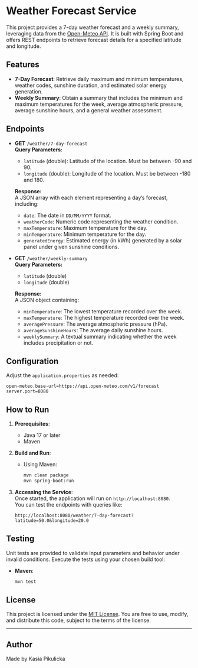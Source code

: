 # Weather Forecast Service

This project provides a 7-day weather forecast and a weekly summary, leveraging data from the [Open-Meteo API](https://api.open-meteo.com/v1/forecast). It is built with Spring Boot and offers REST endpoints to retrieve forecast details for a specified latitude and longitude.

## Features

- **7-Day Forecast**: Retrieve daily maximum and minimum temperatures, weather codes, sunshine duration, and estimated solar energy generation.
- **Weekly Summary**: Obtain a summary that includes the minimum and maximum temperatures for the week, average atmospheric pressure, average sunshine hours, and a general weather assessment.

## Endpoints

- **GET** `/weather/7-day-forecast`  
  **Query Parameters:**

  - `latitude` (double): Latitude of the location. Must be between -90 and 90.
  - `longitude` (double): Longitude of the location. Must be between -180 and 180.

  **Response:**  
  A JSON array with each element representing a day’s forecast, including:

  - `date`: The date in `DD/MM/YYYY` format.
  - `weatherCode`: Numeric code representing the weather condition.
  - `maxTemperature`: Maximum temperature for the day.
  - `minTemperature`: Minimum temperature for the day.
  - `generatedEnergy`: Estimated energy (in kWh) generated by a solar panel under given sunshine conditions.

- **GET** `/weather/weekly-summary`  
  **Query Parameters:**

  - `latitude` (double)
  - `longitude` (double)

  **Response:**  
  A JSON object containing:

  - `minTemperature`: The lowest temperature recorded over the week.
  - `maxTemperature`: The highest temperature recorded over the week.
  - `averagePressure`: The average atmospheric pressure (hPa).
  - `averageSunshineHours`: The average daily sunshine hours.
  - `weeklySummary`: A textual summary indicating whether the week includes precipitation or not.

## Configuration

Adjust the `application.properties` as needed:

```properties
open-meteo.base-url=https://api.open-meteo.com/v1/forecast
server.port=8080
```

## How to Run

1. **Prerequisites**:

   - Java 17 or later
   - Maven

2. **Build and Run**:

   - Using Maven:
     ```bash
     mvn clean package
     mvn spring-boot:run
     ```

3. **Accessing the Service**:  
   Once started, the application will run on `http://localhost:8080`.  
   You can test the endpoints with queries like:
   ```
   http://localhost:8080/weather/7-day-forecast?latitude=50.0&longitude=20.0
   ```

## Testing

Unit tests are provided to validate input parameters and behavior under invalid conditions. Execute the tests using your chosen build tool:

- **Maven**:
  ```bash
  mvn test
  ```

## License

This project is licensed under the [MIT License](LICENSE). You are free to use, modify, and distribute this code, subject to the terms of the license.

---

## Author

Made by Kasia Pikulicka
